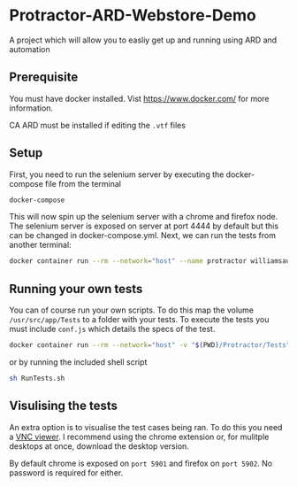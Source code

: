 # Protractor-ARD-Webstore-Demo

A project which will allow you to easliy get up and running using ARD and automation

## Prerequisite

You must have docker installed. Vist <https://www.docker.com/> for more information.

CA ARD must be installed if editing the `.vtf` files

## Setup

First, you need to run the selenium server by executing the docker-compose file from the terminal

```bash
docker-compose
```

This will now spin up the selenium server with a chrome and firefox node. The selenium server is exposed on server at port 4444 by default but this can be changed in docker-compose.yml. Next, we can run the tests from another terminal:

```bash
docker container run --rm --network="host" --name protractor williamsault/protractor:latest
```

## Running your own tests

You can of course run your own scripts. To do this map the volume `/usr/src/app/Tests` to a folder with your tests. To execute the tests you must include `conf.js` which details the specs of the test.

```bash
docker container run --rm --network="host" -v "$(PWD)/Protractor/Tests":/usr/src/app/Tests williamsault/protractor:latest
```

or by running the included shell script

```bash
sh RunTests.sh
```
## Visulising the tests

An extra option is to visualise the test cases being ran. To do this you need a [VNC viewer](https://chrome.google.com/webstore/detail/vnc%C2%AE-viewer-for-google-ch/iabmpiboiopbgfabjmgeedhcmjenhbla?hl=en). I recommend using the chrome extension or, for mulitple desktops at once, download the desktop version.

By default chrome is exposed on `port 5901` and firefox on `port 5902`. No password is required for either.